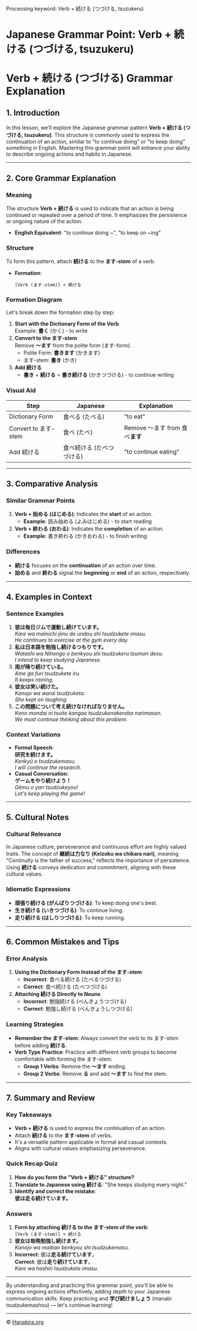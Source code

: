 Processing keyword: Verb + 続ける (つづける, tsuzukeru)
# Japanese Grammar Point: Verb + 続ける (つづける, tsuzukeru)
# Verb + 続ける (つづける) Grammar Explanation
## 1. Introduction
In this lesson, we'll explore the Japanese grammar pattern **Verb + 続ける (つづける, tsuzukeru)**. This structure is commonly used to express the continuation of an action, similar to "to continue doing" or "to keep doing" something in English. Mastering this grammar point will enhance your ability to describe ongoing actions and habits in Japanese.

---
## 2. Core Grammar Explanation
### Meaning
The structure **Verb + 続ける** is used to indicate that an action is being continued or repeated over a period of time. It emphasizes the persistence or ongoing nature of the action.
- **English Equivalent**: "to continue doing ~", "to keep on ~ing"
### Structure
To form this pattern, attach **続ける** to the **ます-stem** of a verb.
- **Formation**:
  ```
  [Verb (ます-stem)] + 続ける
  ```
### Formation Diagram
Let's break down the formation step by step:
1. **Start with the Dictionary Form of the Verb**  
   Example: **書く** (かく) - to write
2. **Convert to the ます-stem**  
   Remove **〜ます** from the polite form (ます-form).  
   - Polite Form: **書きます** (かきます)  
   - ます-stem: **書き** (かき)
3. **Add 続ける**  
   - **書き** + **続ける** = **書き続ける** (かきつづける) - to continue writing
### Visual Aid
| Step                      | Japanese          | Explanation                      |
|---------------------------|-------------------|----------------------------------|
| Dictionary Form           | 食べる (たべる)   | "to eat"                         |
| Convert to ます-stem       | 食べ (たべ)       | Remove 〜ます from 食べ**ます**     |
| Add 続ける                 | 食べ続ける (たべつづける) | "to continue eating"             |
---
## 3. Comparative Analysis
### Similar Grammar Points
1. **Verb + 始める (はじめる)**: Indicates the **start** of an action.
   - **Example**: 読み始める (よみはじめる) - to start reading
2. **Verb + 終わる (おわる)**: Indicates the **completion** of an action.
   - **Example**: 書き終わる (かきおわる) - to finish writing
### Differences
- **続ける** focuses on the **continuation** of an action over time.
- **始める** and **終わる** signal the **beginning** or **end** of an action, respectively.
---
## 4. Examples in Context
### Sentence Examples
1. **彼は毎日ジムで運動し続けています。**  
   *Kare wa mainichi jimu de undou shi tsudzukete imasu.*  
   *He continues to exercise at the gym every day.*
2. **私は日本語を勉強し続けるつもりです。**  
   *Watashi wa Nihongo o benkyou shi tsudzukeru tsumori desu.*  
   *I intend to keep studying Japanese.*
3. **雨が降り続けている。**  
   *Ame ga furi tsudzukete iru.*  
   *It keeps raining.*
4. **彼女は笑い続けた。**  
   *Kanojo wa warai tsudzuketa.*  
   *She kept on laughing.*
5. **この問題について考え続けなければなりません。**  
   *Kono mondai ni tsuite kangae tsudzukenakereba narimasen.*  
   *We must continue thinking about this problem.*
### Context Variations
- **Formal Speech**:  
  **研究を続けます。**  
  *Kenkyū o tsudzukemasu.*  
  *I will continue the research.*
- **Casual Conversation**:  
  **ゲームをやり続けよう！**  
  *Gēmu o yari tsudzukeyou!*  
  *Let's keep playing the game!*
---
## 5. Cultural Notes
### Cultural Relevance
In Japanese culture, perseverance and continuous effort are highly valued traits. The concept of **継続は力なり (Keizoku wa chikara nari)**, meaning "Continuity is the father of success," reflects the importance of persistence. Using **続ける** conveys dedication and commitment, aligning with these cultural values.
### Idiomatic Expressions
- **頑張り続ける (がんばりつづける)**: To keep doing one's best.
- **生き続ける (いきつづける)**: To continue living.
- **走り続ける (はしりつづける)**: To keep running.
---
## 6. Common Mistakes and Tips
### Error Analysis
1. **Using the Dictionary Form Instead of the ます-stem**
   - **Incorrect**: 食べる続ける (たべるつづける)
   - **Correct**: 食べ続ける (たべつづける)
2. **Attaching 続ける Directly to Nouns**
   - **Incorrect**: 勉強続ける (べんきょうつづける)
   - **Correct**: 勉強し続ける (べんきょうしつづける)
### Learning Strategies
- **Remember the ます-stem**: Always convert the verb to its ます-stem before adding **続ける**.
- **Verb Type Practice**: Practice with different verb groups to become comfortable with forming the ます-stem.
  - **Group 1 Verbs**: Remove the **〜ます** ending.
  - **Group 2 Verbs**: Remove **る** and add **〜ます** to find the stem.
---
## 7. Summary and Review
### Key Takeaways
- **Verb + 続ける** is used to express the continuation of an action.
- Attach **続ける** to the **ます-stem** of verbs.
- It's a versatile pattern applicable in formal and casual contexts.
- Aligns with cultural values emphasizing perseverance.
### Quick Recap Quiz
1. **How do you form the "Verb + 続ける" structure?**
2. **Translate to Japanese using 続ける**: "She keeps studying every night."
3. **Identify and correct the mistake**:  
   **彼は走る続けています。**
### Answers
1. **Form by attaching 続ける to the ます-stem of the verb**:  
   `[Verb (ます-stem)] + 続ける`
2. **彼女は毎晩勉強し続けます。**  
   *Kanojo wa maiban benkyou shi tsudzukemasu.*
3. **Incorrect**: 彼は**走る続けています**。  
   **Correct**: 彼は**走り続けています**。  
   *Kare wa hashiri tsudzukete imasu.*
---
By understanding and practicing this grammar point, you'll be able to express ongoing actions effectively, adding depth to your Japanese communication skills. Keep practicing and **学び続けましょう** (manabi tsudzukemashou) — let's continue learning!


---

© [Hanabira.org](https://hanabira.org)
